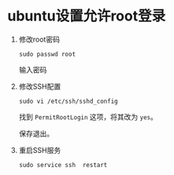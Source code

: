 # ubuntu设置允许root登录

1. 修改root密码

    `sudo passwd root`

    输入密码

2. 修改SSH配置

    `sudo vi /etc/ssh/sshd_config`
    
    找到 `PermitRootLogin` 这项，将其改为 `yes`。
    
    保存退出。
    
3. 重启SSH服务

    `sudo service ssh  restart`